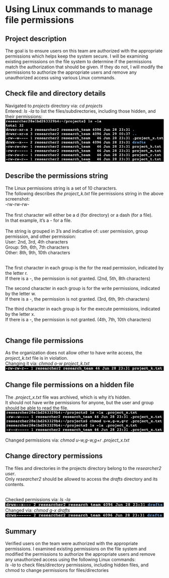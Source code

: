 <h1>Using Linux commands to manage file permissions</h1>

<h2>Project description</h2>
The goal is to ensure users on this team are authorized with the appropriate permissions which helps keep the system secure. I will be examining existing permissions on the file system to determine if the permissions match the authorization that should be given. If they do not, I will modify the permissions to authorize the appropriate users and remove any unauthorized access using various Linux commands. 


<h2>Check file and directory details</h2>
Navigated to <i>projects</i> directory via: <i>cd projects</i> </br>
Entered: <i>ls -la</i> to list the files/subdirectories, including those hidden, and their permissions: 
</br>
<img src="image1.png">

<h2>Describe the permissions string</h2>
The Linux permissions string is a set of 10 characters.</br>
The following describes <i>the project_k.txt</i> file permissions string in the above screenshot: </br>
-rw-rw-rw- 
</br></br>
The first character will either be a d (for directory) or a dash (for a file). </br>
In that example, it’s a - for a file. </br>
</br>
The string is grouped in 3’s and indicative of: user permission, group permission, and other permission: </br>
User: 2nd, 3rd, 4th characters </br>
Group: 5th, 6th, 7th characters </br>
Other: 8th, 9th, 10th characters </br>
</br>

The first character in each group is the for the read permission, indicated by the letter r. </br> 
If there is a -, the permission is not granted. (2nd, 5th, 8th characters) </br>

The second character in each group is for the write permissions, indicated by the letter w. </br>
If there is a -, the permission is not granted. (3rd, 6th, 9th characters) </br>

The third character in each group is for the execute permissions, indicated by the letter x. </br>
If there is a -, the permission is not granted. (4th, 7th, 10th characters) </br>
</br>

<h2>Change file permissions</h2>
As the organization does not allow other to have write access, the <i>project_k.txt</i> file is in violation. </br>
Changing it via: <i>chmod o-w project_k.txt</i>
<img src="image2.png">

<h2>Change file permissions on a hidden file</h2>
The <i>.project_x.txt</i> file was archived, which is why it’s hidden. </br>
It should not have write permissions for anyone, but the user and group should be able to read the file.
<img src="image3.png">

Changed permissions via: <i>chmod u-w,g-w,g+r .project_x.txt</i>


<h2>Change directory permissions</h2>
The files and directories in the projects directory belong to the <i>researcher2 user</i>. </br>
Only <i>researcher2</i> should be allowed to access the <i>drafts</i> directory and its contents.
</br></br>

Checked permissions via: <i>ls -la</i> </br>
<img src="image4.png"> </br>
Changed via: <i>chmod g-x drafts</i> </br>
<img src="image5.png"> </br>

<h2>Summary</h2>
Verified users on the team were authorized with the appropriate permissions. I examined existing permissions on the file system and modified the permissions to authorize the appropriate users and remove any unauthorized access using the following Linux commands: </br>
<i>ls -la</i> to check files/directory permissions, including hidden files, and chmod to change permissions for files/directories
